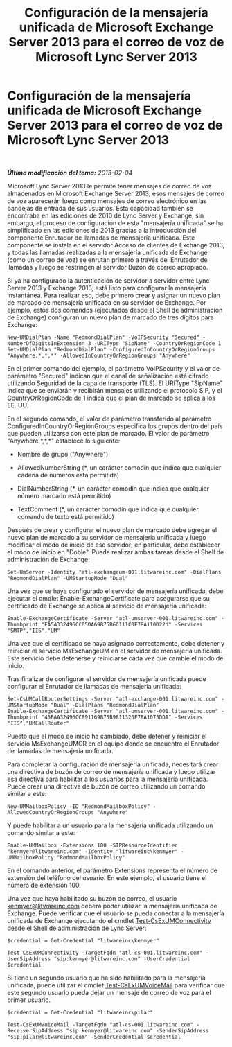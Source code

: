 ﻿---
title: Configuración de la mensajería unificada de Microsoft Exchange Server 2013 para el correo de voz de Microsoft Lync Server 2013
TOCTitle: Configuración de la mensajería unificada de Microsoft Exchange Server 2013 para el correo de voz de Microsoft Lync Server 2013
ms:assetid: 1be9c4f4-fd8e-4d64-9798-f8737b12e2ab
ms:mtpsurl: https://technet.microsoft.com/es-es/library/JJ687983(v=OCS.15)
ms:contentKeyID: 49888908
ms.date: 01/07/2017
mtps_version: v=OCS.15
ms.translationtype: HT
---

# Configuración de la mensajería unificada de Microsoft Exchange Server 2013 para el correo de voz de Microsoft Lync Server 2013

 

_**Última modificación del tema:** 2013-02-04_

Microsoft Lync Server 2013 le permite tener mensajes de correo de voz almacenados en Microsoft Exchange Server 2013; esos mensajes de correo de voz aparecerán luego como mensajes de correo electrónico en las bandejas de entrada de sus usuarios. Esta capacidad también se encontraba en las ediciones de 2010 de Lync Server y Exchange; sin embargo, el proceso de configuración de esta "mensajería unificada" se ha simplificado en las ediciones de 2013 gracias a la introducción del componente Enrutador de llamadas de mensajería unificada. Este componente se instala en el servidor Acceso de clientes de Exchange 2013, y todas las llamadas realizadas a la mensajería unificada de Exchange (como un correo de voz) se enrutan primero a través del Enrutador de llamadas y luego se restringen al servidor Buzón de correo apropiado.

Si ya ha configurado la autenticación de servidor a servidor entre Lync Server 2013 y Exchange 2013, está listo para configurar la mensajería instantánea. Para realizar eso, debe primero crear y asignar un nuevo plan de marcado de mensajería unificada en su servidor de Exchange. Por ejemplo, estos dos comandos (ejecutados desde el Shell de administración de Exchange) configuran un nuevo plan de marcado de tres dígitos para Exchange:

    New-UMDialPlan -Name "RedmondDialPlan" -VoIPSecurity "Secured" -NumberOfDigitsInExtension 3 -URIType "SipName" -CountryOrRegionCode 1
    Set-UMDialPlan "RedmondDialPlan" -ConfiguredInCountryOrRegionGroups "Anywhere,*,*,*" -AllowedInCountryOrRegionGroups "Anywhere"

En el primer comando del ejemplo, el parámetro VoIPSecurity y el valor de parámetro "Secured" indican que el canal de señalización está cifrado utilizando Seguridad de la capa de transporte (TLS). El URIType "SipName" indica que se enviarán y recibirán mensajes utilizando el protocolo SIP, y el CountryOrRegionCode de 1 indica que el plan de marcado se aplica a los EE. UU.

En el segundo comando, el valor de parámetro transferido al parámetro ConfiguredInCountryOrRegionGroups especifica los grupos dentro del país que pueden utilizarse con este plan de marcado. El valor de parámetro "Anywhere,\*,\*,\*" establece lo siguiente:

  - Nombre de grupo ("Anywhere")

  - AllowedNumberString (\*, un carácter comodín que indica que cualquier cadena de números está permitida)

  - DialNumberString (\*, un carácter comodín que indica que cualquier número marcado está permitido)

  - TextComment (\*, un carácter comodín que indica que cualquier comando de texto está permitido)

Después de crear y configurar el nuevo plan de marcado debe agregar el nuevo plan de marcado a su servidor de mensajería unificada y luego modificar el modo de inicio de ese servidor; en particular, debe establecer el modo de inicio en "Doble". Puede realizar ambas tareas desde el Shell de administración de Exchange:

    Set-UmServer -Identity "atl-exchangeum-001.litwareinc.com" -DialPlans "RedmondDialPlan" -UMStartupMode "Dual"

Una vez que se haya configurado el servidor de mensajería unificada, debe ejecutar el cmdlet Enable-ExchangeCertificate para asegurarse que su certificado de Exchange se aplica al servicio de mensajería unificada:

    Enable-ExchangeCertificate -Server "atl-umserver-001.litwareinc.com" -Thumbprint "EA5A332496CC05DA69B75B66111C0F78A110D22d" -Services "SMTP","IIS","UM"

Una vez que el certificado se haya asignado correctamente, debe detener y reiniciar el servicio MsExchangeUM en el servidor de mensajería unificada. Este servicio debe detenerse y reiniciarse cada vez que cambie el modo de inicio.

Tras finalizar de configurar el servidor de mensajería unificada puede configurar el Enrutador de llamadas de mensajería unificada:

    Set-CsUMCallRouterSettings -Server "atl-exchange-001.litwareinc.com" -UMStartupMode "Dual" -DialPlans "RedmondDialPlan" 
    Enable-ExchangeCertificate -Server "atl-umserver-001.litwareinc.com" -Thumbprint "45BAA32496CC891169B75B9811320F78A1075DDA" -Services "IIS","UMCallRouter"

Puesto que el modo de inicio ha cambiado, debe detener y reiniciar el servicio MsExchangeUMCR en el equipo donde se encuentre el Enrutador de llamadas de mensajería unificada.

Para completar la configuración de mensajería unificada, necesitará crear una directiva de buzón de correo de mensajería unificada y luego utilizar esa directiva para habilitar a los usuarios para la mensajería unificada. Puede crear una directiva de buzón de correo utilizando un comando similar a este:

    New-UMMailboxPolicy -ID "RedmondMailboxPolicy" -AllowedCountryOrRegionGroups "Anywhere"

Y puede habilitar a un usuario para la mensajería unificada utilizando un comando similar a este:

    Enable-UMMailbox -Extensions 100 -SIPResourceIdentifier "kenmyer@litwareinc.com" -Identity "litwareinc\kenmyer" -UMMailboxPolicy "RedmondMailboxPolicy"

En el comando anterior, el parámetro Extensions representa el número de extensión del teléfono del usuario. En este ejemplo, el usuario tiene el número de extensión 100.

Una vez que haya habilitado su buzón de correo, el usuario kenmyer@litwareinc.com deberá poder utilizar la mensajería unificada de Exchange. Puede verificar que el usuario se pueda conectar a la mensajería unificada de Exchange ejecutando el cmdlet [Test-CsExUMConnectivity](https://docs.microsoft.com/en-us/powershell/module/skype/Test-CsExUMConnectivity) desde el Shell de administración de Lync Server:

    $credential = Get-Credential "litwareinc\kenmyer"
    
    Test-CsExUMConnectivity -TargetFqdn "atl-cs-001.litwareinc.com" -UserSipAddress "sip:kenmyer@litwareinc.com" -UserCredential $credential

Si tiene un segundo usuario que ha sido habilitado para la mensajería unificada, puede utilizar el cmdlet [Test-CsExUMVoiceMail](https://docs.microsoft.com/en-us/powershell/module/skype/Test-CsExUMVoiceMail) para verificar que este segundo usuario pueda dejar un mensaje de correo de voz para el primer usuario.

    $credential = Get-Credential "litwareinc\pilar"
    
    Test-CsExUMVoiceMail -TargetFqdn "atl-cs-001.litwareinc.com" -ReceiverSipAddress "sip:kenmyer@litwareinc.com" -SenderSipAddress "sip:pilar@litwareinc.com" -SenderCredential $credential

